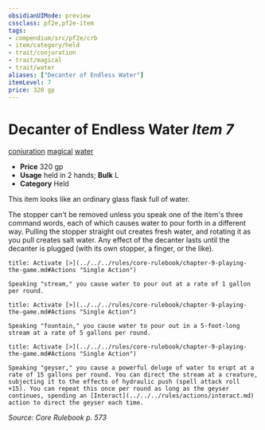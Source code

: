 ```yaml
---
obsidianUIMode: preview
cssclass: pf2e,pf2e-item
tags:
- compendium/src/pf2e/crb
- item/category/held
- trait/conjuration
- trait/magical
- trait/water
aliases: ["Decanter of Endless Water"]
itemLevel: 7
price: 320 gp
---
```

# Decanter of Endless Water *Item 7*  
[conjuration](../../../rules/traits/conjuration.md)  [magical](../../../rules/traits/magical.md)  [water](../../../rules/traits/water.md)  

- **Price** 320 gp
- **Usage** held in 2 hands; **Bulk** L
- **Category** Held

This item looks like an ordinary glass flask full of water.

The stopper can't be removed unless you speak one of the item's three command words, each of which causes water to pour forth in a different way. Pulling the stopper straight out creates fresh water, and rotating it as you pull creates salt water. Any effect of the decanter lasts until the decanter is plugged (with its own stopper, a finger, or the like).

```ad-embed-ability
title: Activate [>](../../../rules/core-rulebook/chapter-9-playing-the-game.md#Actions "Single Action")

Speaking "stream," you cause water to pour out at a rate of 1 gallon per round.
```

```ad-embed-ability
title: Activate [>](../../../rules/core-rulebook/chapter-9-playing-the-game.md#Actions "Single Action")

Speaking "fountain," you cause water to pour out in a 5-foot-long stream at a rate of 5 gallons per round.
```

```ad-embed-ability
title: Activate [>](../../../rules/core-rulebook/chapter-9-playing-the-game.md#Actions "Single Action")

Speaking "geyser," you cause a powerful deluge of water to erupt at a rate of 15 gallons per round. You can direct the stream at a creature, subjecting it to the effects of hydraulic push (spell attack roll +15). You can repeat this once per round as long as the geyser continues, spending an [Interact](../../../rules/actions/interact.md) action to direct the geyser each time.
```

*Source: Core Rulebook p. 573*
